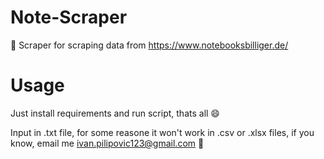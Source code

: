 # Note-Scraper
💎 Scraper for scraping data from https://www.notebooksbilliger.de/

# Usage

Just install requirements and run script, thats all 😄

Input in .txt file, for some reasone it won't work in .csv or .xlsx files, if you know, email me ivan.pilipovic123@gmail.com 📧
